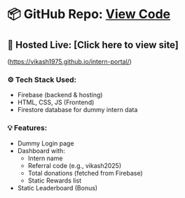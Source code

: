 # 📦 GitHub Repo: [View Code](https://github.com/vikash1975/intern-portal)

## 🔗 Hosted Live: [Click here to view site]
(https://vikash1975.github.io/intern-portal/)

### ⚙️ Tech Stack Used:
- Firebase (backend & hosting)
- HTML, CSS, JS (Frontend)
- Firestore database for dummy intern data

### 💡 Features:
- Dummy Login page
- Dashboard with:
  - Intern name
  - Referral code (e.g., vikash2025)
  - Total donations (fetched from Firebase)
  - Static Rewards list
- Static Leaderboard (Bonus)
